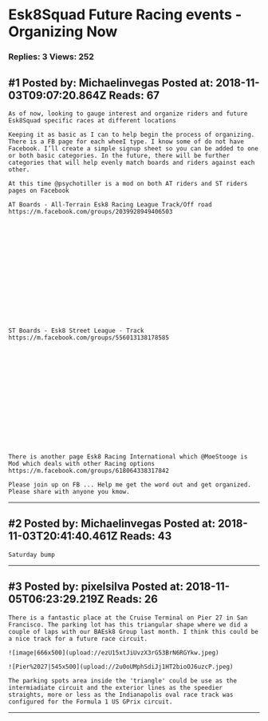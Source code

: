 # Esk8Squad Future Racing events - Organizing Now

### Replies: 3 Views: 252

## \#1 Posted by: Michaelinvegas Posted at: 2018-11-03T09:07:20.864Z Reads: 67

```
As of now, looking to gauge interest and organize riders and future Esk8Squad specific races at different locations 

Keeping it as basic as I can to help begin the process of organizing. There is a FB page for each wheeI type. I know some of do not have Facebook. I’ll create a simple signup sheet so you can be added to one or both basic categories. In the future, there will be further categories that will help evenly match boards and riders against each other.

At this time @psychotiller is a mod on both AT riders and ST riders pages on Facebook  

AT Boards - All-Terrain Esk8 Racing League Track/Off road https://m.facebook.com/groups/2039928949406503
















ST Boards - Esk8 Street League - Track 
https://m.facebook.com/groups/556013138178585
















There is another page Esk8 Racing International which @MoeStooge is Mod which deals with other Racing options
https://m.facebook.com/groups/618064338317842

Please join up on FB ... Help me get the word out and get organized. Please share with anyone you kmow.
```

---
## \#2 Posted by: Michaelinvegas Posted at: 2018-11-03T20:41:40.461Z Reads: 43

```
Saturday bump
```

---
## \#3 Posted by: pixelsilva Posted at: 2018-11-05T06:23:29.219Z Reads: 26

```
There is a fantastic place at the Cruise Terminal on Pier 27 in San Francisco. The parking lot has this triangular shape where we did a couple of laps with our BAEsk8 Group last month. I think this could be a nice track for a future race circuit.

![image|666x500](upload://ezU15xtJiUvzX3rG53BrN6RGYkw.jpeg)  

![Pier%2027|545x500](upload://2u0oUMphSdiJj1HT2bioOJ6uzcP.jpeg)

The parking spots area inside the 'triangle' could be use as the intermiadiate circuit and the exterior lines as the speedier straights, more or less as the Indianapolis oval race track was configured for the Formula 1 US GPrix circuit.
```

---
